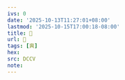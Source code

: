 ```yaml
---
ivs: 0
date: '2025-10-13T11:27:01+08:00'
lastmod: '2025-10-15T17:00:18-08:00'
title: 󰕀
url: 󰕀
tags: [爽]
hex: 
src: DCCV
note:
---
```

